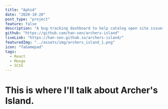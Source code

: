 ```yaml
---
title: "Aphid"
date: "2020-10-20"
post_type: "project"
feature: false
description: "A bug-tracking dashboard to help catalog open site issues."
github: "https://github.com/han-sen/archers-island"
liveLink: "https://han-sen.github.io/archers-island/"
featuredImg: "../assets/img/archers_island_1.png"
icon: "faGamepad"
tags:
  - React
  - Mongo
  - SCSS
---
```


# This is where I'll talk about Archer's Island.
